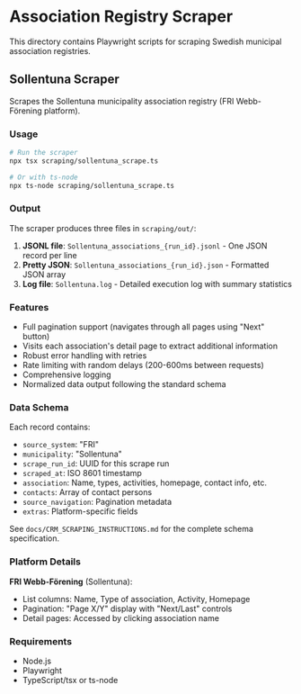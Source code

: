 # Association Registry Scraper

This directory contains Playwright scripts for scraping Swedish municipal association registries.

## Sollentuna Scraper

Scrapes the Sollentuna municipality association registry (FRI Webb-Förening platform).

### Usage

```bash
# Run the scraper
npx tsx scraping/sollentuna_scrape.ts

# Or with ts-node
npx ts-node scraping/sollentuna_scrape.ts
```

### Output

The scraper produces three files in `scraping/out/`:

1. **JSONL file**: `Sollentuna_associations_{run_id}.jsonl` - One JSON record per line
2. **Pretty JSON**: `Sollentuna_associations_{run_id}.json` - Formatted JSON array
3. **Log file**: `Sollentuna.log` - Detailed execution log with summary statistics

### Features

- Full pagination support (navigates through all pages using "Next" button)
- Visits each association's detail page to extract additional information
- Robust error handling with retries
- Rate limiting with random delays (200-600ms between requests)
- Comprehensive logging
- Normalized data output following the standard schema

### Data Schema

Each record contains:

- `source_system`: "FRI"
- `municipality`: "Sollentuna"
- `scrape_run_id`: UUID for this scrape run
- `scraped_at`: ISO 8601 timestamp
- `association`: Name, types, activities, homepage, contact info, etc.
- `contacts`: Array of contact persons
- `source_navigation`: Pagination metadata
- `extras`: Platform-specific fields

See `docs/CRM_SCRAPING_INSTRUCTIONS.md` for the complete schema specification.

### Platform Details

**FRI Webb-Förening** (Sollentuna):
- List columns: Name, Type of association, Activity, Homepage
- Pagination: "Page X/Y" display with "Next/Last" controls
- Detail pages: Accessed by clicking association name

### Requirements

- Node.js
- Playwright
- TypeScript/tsx or ts-node
